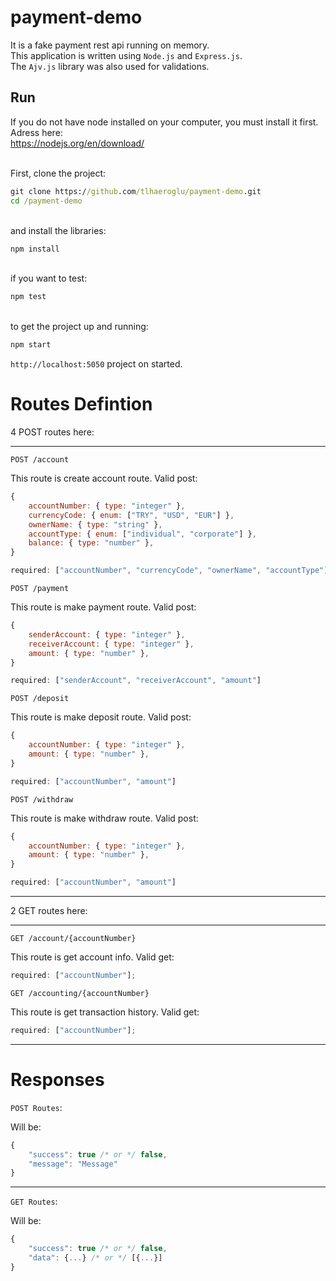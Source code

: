 # payment-demo

It is a fake payment rest api running on memory. <br>
This application is written using `Node.js` and `Express.js`. <br>
The `Ajv.js` library was also used for validations. <br>

## Run

If you do not have node installed on your computer, you must install it first. Adress here: <br>
https://nodejs.org/en/download/ <br> <br>

First, clone the project:

```cmd
git clone https://github.com/tlhaeroglu/payment-demo.git
cd /payment-demo
```

<br>
and install the libraries:

```cmd
npm install
```

<br>
if you want to test:

```cmd
npm test
```

<br>
to get the project up and running:

```cmd
npm start
```

`http://localhost:5050` project on started.

# Routes Defintion

4 POST routes here:

<hr>

```http
POST /account
```

This route is create account route. Valid post:

```javascript
{
    accountNumber: { type: "integer" },
    currencyCode: { enum: ["TRY", "USD", "EUR"] },
    ownerName: { type: "string" },
    accountType: { enum: ["individual", "corporate"] },
    balance: { type: "number" },
}

required: ["accountNumber", "currencyCode", "ownerName", "accountType"]
```

```http
POST /payment
```

This route is make payment route. Valid post:

```javascript
{
    senderAccount: { type: "integer" },
    receiverAccount: { type: "integer" },
    amount: { type: "number" },
}

required: ["senderAccount", "receiverAccount", "amount"]
```

```http
POST /deposit
```

This route is make deposit route. Valid post:

```javascript
{
    accountNumber: { type: "integer" },
    amount: { type: "number" },
}

required: ["accountNumber", "amount"]
```

```http
POST /withdraw
```

This route is make withdraw route. Valid post:

```javascript
{
    accountNumber: { type: "integer" },
    amount: { type: "number" },
}

required: ["accountNumber", "amount"]
```

<hr>

2 GET routes here:

<hr>

```http
GET /account/{accountNumber}
```

This route is get account info. Valid get:

```javascript
required: ["accountNumber"];
```

```http
GET /accounting/{accountNumber}
```

This route is get transaction history. Valid get:

```javascript
required: ["accountNumber"];
```

<hr>

# Responses

`POST Routes`:

Will be:

```javascript
{
    "success": true /* or */ false,
    "message": "Message"
}
```

<hr>

`GET Routes`:

Will be:

```javascript
{
    "success": true /* or */ false,
    "data": {...} /* or */ [{...}]
}
```
